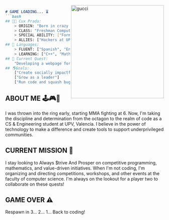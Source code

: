 <a href="ifeellikeimguccimanein2006">
  <img src="https://thumbs.gfycat.com/ConsciousLongAfricanharrierhawk-size_restricted.gif" alt="gucci" align="right" height="295px">
</a>

```markdown
# GAME LOADING... ⏳
```bash
## 👹🖤 Cux Prada: 
    > ORIGIN: "Born in crazy Colombian mountains, raised in Spain"
    > CLASS: "Freshman Computer Science and Engineering student at UPV"
    > SPECIAL ABILITY: ["Former mixed martial arts champion"]
    > ALLIES: ["Hackers at UPV", "Math Wizards", "Diverse Communities"]
## 💬 Languages:                                                                                    
    > FLUENT: ["Spanish", "English", "Portuguese", "Java"]
    > LEARNING: ["C++", "Mathematics"]    
## 🚀 Current Quest: 
    "Developing a webpage for the LGBTQIA+ community"   
## 🌎Goals:
    ["Create socially impactful projects"]
    ["Grow as a leader"]
    ["Run code and squash bugs"]
```
## ABOUT ME 🕹️🎮👾
I was thrown into the ring early, starting MMA fighting at 6. Now, I'm taking the discipline and determination from the octagon to the realm of code as a CS & Engineering student at UPV, Valencia. I believe in the power of technology to make a difference and create tools to support underprivileged communities.
## CURRENT MISSION 🚀
I stay looking to Always $trive And Prosper on competitive programming, mathematics, and value-driven initiatives. When I'm not coding, I'm organizing and directing competitions, workshops, and other events at the faculty of computer science. I'm always on the lookout for a player two to collaborate on these quests!
## GAME OVER ⚠️
Respawn in 3... 2... 1... Back to coding!
